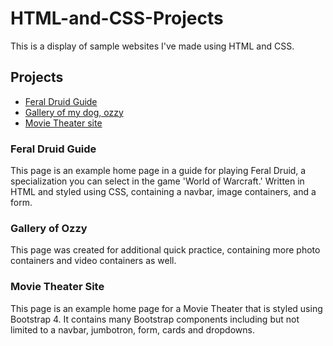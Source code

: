 # HTML-and-CSS-Projects

This is a display of sample websites I've made using HTML and CSS.

## Projects

- [Feral Druid Guide](/HTML_and_CSS_Project/index.html)
- [Gallery of my dog, ozzy](/One-Page%20Website/one_page_website.html)
- [Movie Theater site](/bootstrap4_project/cinema_project.html)

### Feral Druid Guide

This page is an example home page in a guide for playing Feral Druid, a specialization you can select in the game 'World of Warcraft.' Written in HTML and styled using CSS, containing a navbar, image containers, and a form.

### Gallery of Ozzy

This page was created for additional quick practice, containing more photo containers and video containers as well.

### Movie Theater Site

This page is an example home page for a Movie Theater that is styled using Bootstrap 4. It contains many Bootstrap components including but not limited to a navbar, jumbotron, form, cards and dropdowns.

